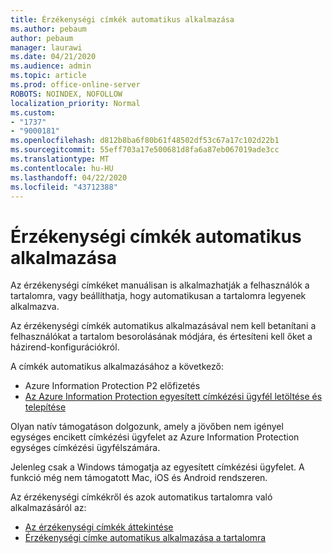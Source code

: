 ```yaml
---
title: Érzékenységi címkék automatikus alkalmazása
ms.author: pebaum
author: pebaum
manager: laurawi
ms.date: 04/21/2020
ms.audience: admin
ms.topic: article
ms.prod: office-online-server
ROBOTS: NOINDEX, NOFOLLOW
localization_priority: Normal
ms.custom:
- "1737"
- "9000181"
ms.openlocfilehash: d812b8ba6f80b61f48502df53c67a17c102d22b1
ms.sourcegitcommit: 55eff703a17e500681d8fa6a87eb067019ade3cc
ms.translationtype: MT
ms.contentlocale: hu-HU
ms.lasthandoff: 04/22/2020
ms.locfileid: "43712388"
---
```

# <a name="auto-apply-sensitivity-labels"></a>Érzékenységi címkék automatikus alkalmazása

Az érzékenységi címkéket manuálisan is alkalmazhatják a felhasználók a tartalomra, vagy beállíthatja, hogy automatikusan a tartalomra legyenek alkalmazva.

Az érzékenységi címkék automatikus alkalmazásával nem kell betanítani a felhasználókat a tartalom besorolásának módjára, és értesíteni kell őket a házirend-konfigurációkról.

A címkék automatikus alkalmazásához a következő:

- Azure Information Protection P2 előfizetés
- [Az Azure Information Protection egyesített címkézési ügyfél letöltése és telepítése](https://docs.microsoft.com/azure/information-protection/rms-client/install-unifiedlabelingclient-app)

Olyan natív támogatáson dolgozunk, amely a jövőben nem igényel egységes encikett címkézési ügyfelet az Azure Information Protection egységes címkézési ügyfélszámára.

Jelenleg csak a Windows támogatja az egyesített címkézési ügyfelet.  A funkció még nem támogatott Mac, iOS és Android rendszeren.

Az érzékenységi címkékről és azok automatikus tartalomra való alkalmazásáról az:

- [Az érzékenységi címkék áttekintése](https://docs.microsoft.com/office365/securitycompliance/sensitivity-labels)
- [Érzékenységi címke automatikus alkalmazása a tartalomra](https://docs.microsoft.com/office365/securitycompliance/apply_sensitivity_label_automatically)